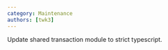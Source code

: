 ```yaml
---
category: Maintenance
authors: [twk3]
---
```


Update shared transaction module to strict typescript.
